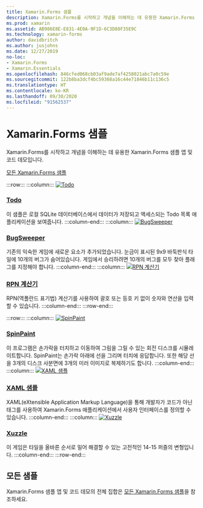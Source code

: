 ```yaml
---
title: Xamarin.Forms 샘플
description: Xamarin.Forms를 시작하고 개념을 이해하는 데 유용한 Xamarin.Forms 샘플 앱 및 코드 데모입니다.
ms.prod: xamarin
ms.assetid: AB986E8E-E831-4E0A-9F1D-6C3D88F35E9C
ms.technology: xamarin-forms
author: davidbritch
ms.author: jusjohns
ms.date: 12/27/2019
no-loc:
- Xamarin.Forms
- Xamarin.Essentials
ms.openlocfilehash: 846cfed068cb03af9ade7af4258021abc7a0c59e
ms.sourcegitcommit: 122b8ba3dcf4bc59368a16c44e71846b11c136c5
ms.translationtype: HT
ms.contentlocale: ko-KR
ms.lasthandoff: 09/30/2020
ms.locfileid: "91562537"
---
```

# <a name="no-locxamarinforms-samples"></a>Xamarin.Forms 샘플

Xamarin.Forms를 시작하고 개념을 이해하는 데 유용한 Xamarin.Forms 샘플 앱 및 코드 데모입니다.

[모든 Xamarin.Forms 샘플](/samples/browse/?products=xamarin&term=Xamarin.Forms)

:::row:::
    :::column:::
[![Todo](images/todo.png)](/samples/xamarin/xamarin-forms-samples/todo/)

### <a name="todo"></a>[Todo](/samples/xamarin/xamarin-forms-samples/todo/)

이 샘플은 로컬 SQLite 데이터베이스에서 데이터가 저장되고 액세스되는 Todo 목록 애플리케이션을 보여줍니다.
    :::column-end:::
    :::column:::
[![BugSweeper](images/bugsweeper.png)](/samples/xamarin/xamarin-forms-samples/bugsweeper/)

### <a name="bugsweeper"></a>[BugSweeper](/samples/xamarin/xamarin-forms-samples/bugsweeper/)

기존의 익숙한 게임에 새로운 요소가 추가되었습니다. 눈금이 표시된 9x9 바둑판식 타일에 10개의 버그가 숨어있습니다. 게임에서 승리하려면 10개의 버그를 모두 찾아 플래그를 지정해야 합니다.
    :::column-end:::
    :::column:::
[![RPN 계산기](images/rpncalc.png)](/samples/xamarin/xamarin-forms-samples/rpncalculator/)

### <a name="rpn-calculator"></a>[RPN 계산기](/samples/xamarin/xamarin-forms-samples/rpncalculator/)

RPN(역폴란드 표기법) 계산기를 사용하여 괄호 또는 등호 키 없이 숫자와 연산을 입력할 수 있습니다.
    :::column-end:::
:::row-end:::

:::row:::
    :::column:::
[![SpinPaint](images/spinpaint.png)](/samples/xamarin/xamarin-forms-samples/skiasharpforms-spinpaint/)

### <a name="spinpaint"></a>[SpinPaint](/samples/xamarin/xamarin-forms-samples/skiasharpforms-spinpaint/)

이 프로그램은 손가락을 터치하고 이동하여 그림을 그릴 수 있는 회전 디스크를 시뮬레이트합니다. SpinPaint는 손가락 아래에 선을 그리며 터치에 응답합니다. 또한 해당 선을 3개의 디스크 사분면에 3개의 미러 이미지로 복제하기도 합니다.
    :::column-end:::
    :::column:::
[![XAML 샘플](images/xaml.png)](/samples/xamarin/xamarin-forms-samples/xamlsamples/)

### <a name="xaml-samples"></a>[XAML 샘플](/samples/xamarin/xamarin-forms-samples/xamlsamples/)

XAML(eXtensible Application Markup Language)을 통해 개발자가 코드가 아닌 태그를 사용하여 Xamarin.Forms 애플리케이션에서 사용자 인터페이스를 정의할 수 있습니다.
    :::column-end:::
        :::column:::
[![Xuzzle](images/xuzzle.png)](/samples/xamarin/mobile-samples/liveplayer-xamagonxuzzlelp/)

### <a name="xuzzle"></a>[Xuzzle](/samples/xamarin/mobile-samples/liveplayer-xamagonxuzzlelp/)

이 게임은 타일을 올바른 순서로 밀어 해결할 수 있는 고전적인 14-15 퍼즐의 변형입니다.
    :::column-end:::
:::row-end:::

## <a name="all-samples"></a>모든 샘플

Xamarin.Forms 샘플 앱 및 코드 데모의 전체 집합은 [모든 Xamarin.Forms 샘플](/samples/browse/?products=xamarin&term=Xamarin.Forms)을 참조하세요.